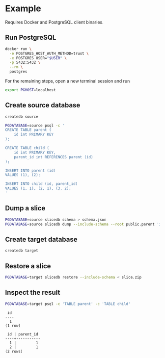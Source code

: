 # Example

Requires Docker and PostgreSQL client binaries.

## Run PostgreSQL

```sh
docker run \
  -e POSTGRES_HOST_AUTH_METHOD=trust \
  -e POSTGRES_USER="$USER" \
  -p 5432:5432 \
  --rm \
  postgres
```

For the remaining steps, open a new terminal session and run

```sh
export PGHOST=localhost
```

## Create source database

```sh
createdb source

PGDATABASE=source psql -c '
CREATE TABLE parent (
    id int PRIMARY KEY
);

CREATE TABLE child (
    id int PRIMARY KEY,
    parent_id int REFERENCES parent (id)
);

INSERT INTO parent (id)
VALUES (1), (2);

INSERT INTO child (id, parent_id)
VALUES (1, 1), (2, 1), (3, 2);
'
```

## Dump a slice

```sh
PGDATABASE=source slicedb schema > schema.json
PGDATABASE=source slicedb dump --include-schema --root public.parent 'id = 1' --schema schema.json > slice.zip
```

## Create target database

```sh
createdb target
```

## Restore a slice

```sh
PGDATABASE=target slicedb restore --include-schema < slice.zip
```

## Inspect the result

```sh
PGDATABASE=target psql -c 'TABLE parent' -c 'TABLE child'
```

```
 id
----
  1
(1 row)

 id | parent_id
----+-----------
  1 |         1
  2 |         1
(2 rows)
```
